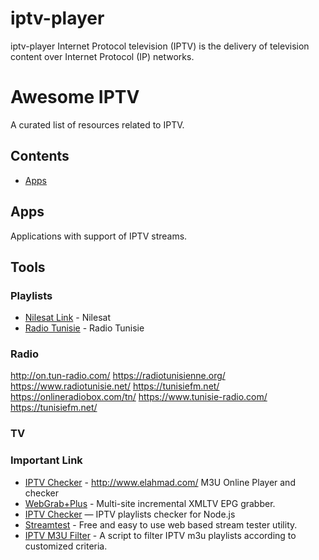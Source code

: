 # iptv-player
iptv-player
Internet Protocol television (IPTV) is the delivery of television content over Internet Protocol (IP) networks.

# Awesome IPTV

A curated list of resources related to IPTV.

## Contents

- [Apps](#apps)

## Apps

Applications with support of IPTV streams.

## Tools

### Playlists
- [Nilesat Link](https://bit.ly/3bupNK7) - Nilesat
- [Radio Tunisie](https://bit.ly/3aneSR7) - Radio Tunisie


### Radio
http://on.tun-radio.com/
https://radiotunisienne.org/
https://www.radiotunisie.net/
https://tunisiefm.net/
https://onlineradiobox.com/tn/
https://www.tunisie-radio.com/
https://tunisiefm.net/
### TV


### Important Link
- [IPTV Checker](http://www.elahmad.com/tv/video-player.php) - http://www.elahmad.com/ M3U Online Player and checker
- [WebGrab+Plus](http://www.webgrabplus.com/) - Multi-site incremental XMLTV EPG grabber.
- [IPTV Checker](https://www.npmjs.com/package/iptv-checker) — IPTV playlists checker for Node.js
- [Streamtest](https://streamtest.in/) - Free and easy to use web based stream tester utility.
- [IPTV M3U Filter](https://github.com/huxuan/iptv-m3u-filter) - A script to filter IPTV m3u playlists according to customized criteria.
